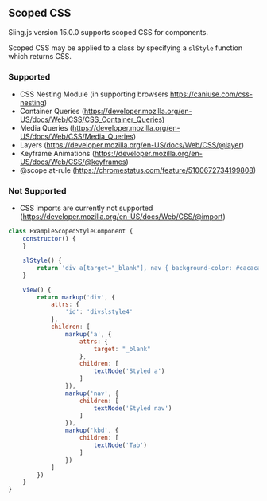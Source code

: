 ## Scoped CSS

Sling.js version 15.0.0 supports scoped CSS for components. 

Scoped CSS may be applied to a class by specifying a ```slStyle``` function which returns CSS. 

### Supported

- CSS Nesting Module (in supporting browsers https://caniuse.com/css-nesting)
- Container Queries (https://developer.mozilla.org/en-US/docs/Web/CSS/CSS_Container_Queries)
- Media Queries (https://developer.mozilla.org/en-US/docs/Web/CSS/Media_Queries)
- Layers (https://developer.mozilla.org/en-US/docs/Web/CSS/@layer)
- Keyframe Animations (https://developer.mozilla.org/en-US/docs/Web/CSS/@keyframes)
- @scope at-rule (https://chromestatus.com/feature/5100672734199808)

### Not Supported

- CSS imports are currently not supported (https://developer.mozilla.org/en-US/docs/Web/CSS/@import)

```javascript
class ExampleScopedStyleComponent {
    constructor() {
    }

    slStyle() {
        return 'div a[target="_blank"], nav { background-color: #cacaca; } kbd { background-color: #cacaca; }';
    }

    view() {
        return markup('div', {
            attrs: {
                'id': 'divslstyle4'
            },
            children: [
                markup('a', {
                    attrs: {
                        target: "_blank"
                    },
                    children: [
                        textNode('Styled a')
                    ]
                }),
                markup('nav', {
                    children: [
                        textNode('Styled nav')
                    ]
                }),
                markup('kbd', {
                    children: [
                        textNode('Tab')
                    ]
                })
            ]
        })
    }
}
```